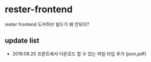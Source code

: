 # rester-frontend
rester frontend
도커허브 빌드가 왜 안되지?

## update list
- 2019.08.20 프론트에서 다운로드 할 수 있는 파일 타입 추가 (json,pdf)
